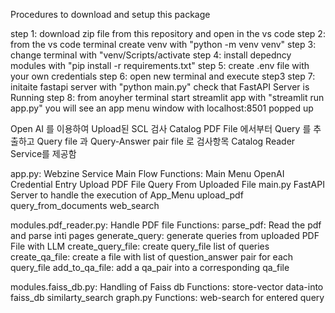 Procedures to download and setup this package

step 1: download zip file from this repository and open in the vs code
step 2: from the vs code terminal create venv with "python -m venv venv"
step 3: change terminal with "venv/Scripts/activate
step 4: install depedncy modules with "pip install -r requirements.txt"
step 5: create .env file with your own credentials
step 6: open new terminal and execute step3
step 7: initaite fastapi server with "python main.py"
        check that FastAPI Server is Running
step 8: from anoyher terminal start streamlit app with "streamlit run app.py"
        you will see an app menu window with localhost:8501 popped up

Open AI 를 이용하여 Upload된 SCL 검사 Catalog PDF File 에서부터 Query 를 추출하고 Query file 과 Query-Answer pair file 로 검사항목 Catalog Reader Service를 제공함

app.py:  Webzine Service Main Flow 
  Functions: Main Menu
    OpenAI Credential Entry
    Upload PDF File
    Query From Uploaded File
main.py FastAPI Server to handle the execution of App_Menu
    upload_pdf
    query_from_documents
    web_search
    
    
modules.pdf_reader.py: Handle PDF file
  Functions:
    parse_pdf: Read the pdf and parse inti pages
    generate_query: generate queries from uploaded PDF File with LLM
    create_query_file: create query_file list of queries
    create_qa_file: create a file with list of question_answer pair for each query_file
    add_to_qa_file: add a qa_pair into a corresponding qa_file

modules.faiss_db.py: Handling of Faiss db
  Functions:
     store-vector data-into faiss_db
     similarty_search
graph.py
  Functions:
    web-search for entered query

